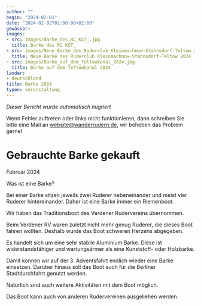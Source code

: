 ```yaml
---
author: ""
begin: "2024-02-01"
date: "2024-02-02T01:00:00+02:00"
gewässer:
images:
- src: images/Barke_des_RC_KST_.jpg
  title: Barke des RC KST_
- src: images/Neue_Barke_des_Ruderclub_Kleinmachnow-Stahnsdorf-Teltow_2024.png
  title: Neue Barke des Ruderclub Kleinmachnow-Stahnsdorf-Teltow 2024
- src: images/Barke_auf_dem_Teltowkanal_2024.jpg
  title: Barke auf dem Teltowkanal 2024
länder: 
- deutschland
title: Barke 2024
typen: veranstaltung
---
```



*Dieser Bericht wurde automatisch migriert*

Wenn Fehler auftreten oder links nicht funktionieren, dann schreiben Sie bitte eine Mail an website@wanderrudern.de, wir beheben das Problem gerne!



# Gebrauchte Barke gekauft


Februar 2024

Was ist eine Barke?

Bei einer Barke sitzen jeweils zwei Ruderer nebeneinander und meist vier Ruderer hintereinander. Daher ist eine Barke immer ein Riemenboot.

Wir haben das Traditionsboot des Verdener Rudervereins übernommen.

Beim Verdener RV waren zuletzt nicht mehr genug Ruderer, die dieses Boot fahren wollten. Deshalb wurde das Boot schweren Herzens abgegeben.

Es handelt sich um eine sehr stabile Aluminium Barke. Diese ist widerstandsfähiger und wartungsärmer als eine Kunststoff- oder Holzbarke.

Damit können wir auf der 3. Adventsfahrt endlich wieder eine Barke einsetzen. Darüber hinaus soll das Boot auch für die Berliner Stadtdurchfahrt genutzt werden.

Natürlich sind auch weitere Aktivitäten mit dem Boot möglich.

Das Boot kann auch von anderen Rudervereinen ausgeliehen werden.
